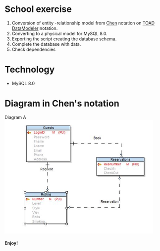 # School exercise
1) Conversion of entity -relationship model from [Chen](https://en.wikipedia.org/wiki/Entity–relationship_model#/media/File:ER_Diagram_MMORPG.png) notation on [TOAD DataModeler](https://www.toadworld.com) notation.
2) Converting to a physical model for MySQL 8.0.
3) Exporting the script creating the database schema.
4) Complete the database with data.
5) Check dependencies

# Technology

  - MySQL 8.0

# Diagram in Chen's notation
Diagram A
![Chen's diagram](https://raw.githubusercontent.com/aw0lf/mysql-study/master/diagram_a/Capture.JPG)

#### Enjoy!
